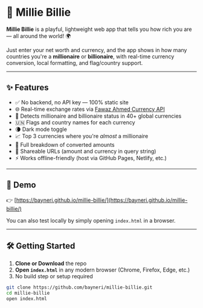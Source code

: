 # 💸 Millie Billie

**Millie Billie** is a playful, lightweight web app that tells you how rich you are — all around the world! 🌍

Just enter your net worth and currency, and the app shows in how many countries you're a **millionaire** or **billionaire**, with real-time currency conversion, local formatting, and flag/country support.

---

## ✨ Features

- ✅ No backend, no API key — 100% static site
- 🌐 Real-time exchange rates via [Fawaz Ahmed Currency API](https://github.com/fawazahmed0/currency-api)
- 💸 Detects millionaire and billionaire status in 40+ global currencies
- 🇺🇳 Flags and country names for each currency
- 🌘 Dark mode toggle
- 📈 Top 3 currencies where you're *almost* a millionaire
- 📄 Full breakdown of converted amounts
- 🔗 Shareable URLs (amount and currency in query string)
- ⚡ Works offline-friendly (host via GitHub Pages, Netlify, etc.)

---

## 🚀 Demo

👉 [https://bayneri.github.io/millie-billie/](https://bayneri.github.io/millie-billie/)


You can also test locally by simply opening `index.html` in a browser.
 
---

## 🛠️ Getting Started

1. **Clone or Download** the repo
2. **Open `index.html`** in any modern browser (Chrome, Firefox, Edge, etc.)
3. No build step or setup required

```bash
git clone https://github.com/bayneri/millie-billie.git
cd millie-billie
open index.html
